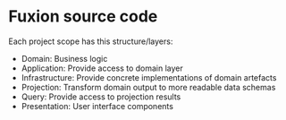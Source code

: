 # Fuxion source code

Each project scope has this structure/layers:
 - Domain: Business logic
 - Application: Provide access to domain layer
 - Infrastructure: Provide concrete implementations of domain artefacts
 - Projection: Transform domain output to more readable data schemas
 - Query: Provide access to projection results
 - Presentation: User interface components
